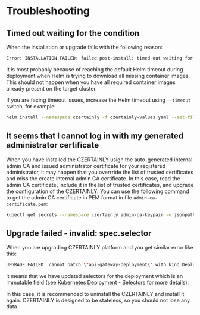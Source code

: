 # Troubleshooting

## Timed out waiting for the condition

When the installation or upgrade fails with the following reason:
```bash
Error: INSTALLATION FAILED: failed post-install: timed out waiting for the condition
```
It is most probably because of reaching the default Helm timeout during deployment when Helm is trying to download all missing container images. This should not happen when you have all required container images already present on the target cluster.

If you are facing timeout issues, increase the Helm timeout using `--timeout` switch, for example:
```bash
helm install --namespace czertainly -f czertainly-values.yaml --set-file trusted.certificates=trusted-certificates.pem czertainly-tlm oci://harbor.3key.company/czertainly-helm/czertainly --timeout 1h
```

## It seems that I cannot log in with my generated administrator certificate

When you have installed the CZERTAINLY usign the auto-generated internal admin CA and issued administrator certificate for your registered administrator, it may happen that you overrride the list of trusted certificates and miss the create internal admin CA certificate. In this case, read the admin CA certificate, include it in the list of trusted certificates, and upgrade the configuration of the CZERTAINLY. You can use the following command to get the admin CA certificate in PEM format in file `admin-ca-certificate.pem`:

```bash
kubectl get secrets --namespace czertainly admin-ca-keypair -o jsonpath='{.data.tls\.crt}' | base64 --decode > admin-ca-certificate.pem
```

## Upgrade failed - invalid: spec.selector

When you are upgrading CZERTAINLY platform and you get similar error like this:
```bash
UPGRADE FAILED: cannot patch \"api-gateway-deployment\" with kind Deployment: Deployment.apps \"api-gateway-deployment\" is invalid: spec.selector: Invalid value: v1.LabelSelector{MatchLabels:map[string]string{\"app.kubernetes.io/instance\":\"czertainly-tlm\", \"app.kubernetes.io/name\":\"api-gateway\"}, MatchExpressions:[]v1.LabelSelectorRequirement(nil)}: field is immutable && cannot patch \"auth-opa-policies-deployment\" with kind Deployment: Deployment.apps \"auth-opa-policies-deployment\" is invalid: spec.selector: Invalid value: v1.LabelSelector{MatchLabels:map[string]string{\"app.kubernetes.io/instance\":\"czertainly-tlm\", \"app.kubernetes.io/name\":\"auth-opa-policies\"}, MatchExpressions:[]v1.LabelSelectorRequirement(nil)}: field is immutable && ...
```

it means that we have updated selectors for the deployment which is an immutable field (see [Kubernetes Deployment - Selectors](https://kubernetes.io/docs/concepts/workloads/controllers/deployment/#selector) for more details).

In this case, it is recommended to uninstall the CZERTAINLY and install it again. CZERTAINLY is designed to be stateless, so you should not lose any data.
